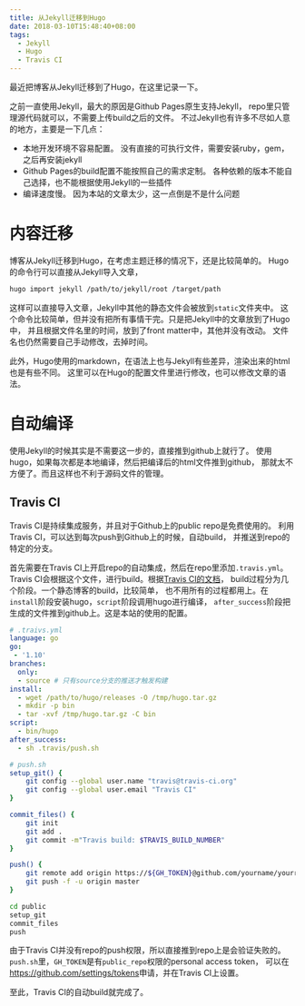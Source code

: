 ```yaml
---
title: 从Jekyll迁移到Hugo
date: 2018-03-10T15:48:40+08:00
tags:
  - Jekyll
  - Hugo
  - Travis CI
---
```


最近把博客从Jekyll迁移到了Hugo，在这里记录一下。

之前一直使用Jekyll，最大的原因是Github Pages原生支持Jekyll，
repo里只管理源代码就可以，不需要上传build之后的文件。
不过Jekyll也有许多不尽如人意的地方，主要是一下几点：

* 本地开发环境不容易配置。
  没有直接的可执行文件，需要安装ruby，gem，之后再安装jekyll
* Github Pages的build配置不能按照自己的需求定制。
  各种依赖的版本不能自己选择，也不能根据使用Jekyll的一些插件
* 编译速度慢。
  因为本站的文章太少，这一点倒是不是什么问题

# 内容迁移

博客从Jekyll迁移到Hugo，在考虑主题迁移的情况下，还是比较简单的。
Hugo的命令行可以直接从Jekyll导入文章，
```bash
hugo import jekyll /path/to/jekyll/root /target/path
```
这样可以直接导入文章，Jekyll中其他的静态文件会被放到`static`文件夹中。
这个命令比较简单，但并没有把所有事情干完。只是把Jekyll中的文章放到了Hugo中，
并且根据文件名里的时间，放到了front matter中，其他并没有改动。
文件名也仍然需要自己手动修改，去掉时间。

此外，Hugo使用的markdown，在语法上也与Jekyll有些差异，渲染出来的html也是有些不同。
这里可以在Hugo的配置文件里进行修改，也可以修改文章的语法。

# 自动编译

使用Jekyll的时候其实是不需要这一步的，直接推到github上就行了。
使用hugo，如果每次都是本地编译，然后把编译后的html文件推到github，
那就太不方便了。而且这样也不利于源码文件的管理。

## Travis CI

Travis CI是持续集成服务，并且对于Github上的public repo是免费使用的。
利用Travis CI，可以达到每次push到Github上的时候，自动build，
并推送到repo的特定的分支。

首先需要在Travis CI上开启repo的自动集成，然后在repo里添加`.travis.yml`。
Travis CI会根据这个文件，进行build。根据[Travis CI的文档][1]，
build过程分为几个阶段。一个静态博客的build，比较简单，
也不用所有的过程都用上。在`install`阶段安装hugo，`script`阶段调用hugo进行编译，
`after_success`阶段把生成的文件推到github上。这是本站的使用的配置。

```yml
# .traivs.yml
language: go
go:
 - '1.10'
branches:
  only:
  - source # 只有source分支的推送才触发构建
install:
  - wget /path/to/hugo/releases -O /tmp/hugo.tar.gz
  - mkdir -p bin
  - tar -xvf /tmp/hugo.tar.gz -C bin
script:
  - bin/hugo
after_success:
  - sh .travis/push.sh
```

```bash
# push.sh
setup_git() {
    git config --global user.name "travis@travis-ci.org"
    git config --global user.email "Travis CI"
}

commit_files() {
    git init
    git add .
    git commit -m"Travis build: $TRAVIS_BUILD_NUMBER"
}

push() {
    git remote add origin https://${GH_TOKEN}@github.com/yourname/yourrepo.git
    git push -f -u origin master
}

cd public
setup_git
commit_files
push
```

由于Travis CI并没有repo的push权限，所以直接推到repo上是会验证失败的。
`push.sh`里，`GH_TOKEN`是有`public_repo`权限的personal access token，
可以在<https://github.com/settings/tokens>申请，并在Travis CI上设置。

至此，Travis CI的自动build就完成了。


[1]: https://docs.travis-ci.com/user/customizing-the-build

